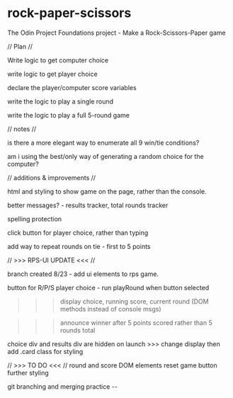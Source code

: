# rock-paper-scissors
The Odin Project  Foundations project - Make a Rock-Scissors-Paper game

// Plan //

Write logic to get computer choice

write logic to get player choice

declare the player/computer score variables

write the logic to play a single round

write the logic to play a full 5-round game

// notes //

is there a more elegant way to enumerate all 9 win/tie conditions?

am i using the best/only way of generating a random choice for the computer?

// additions & improvements //

html and styling to show game on the page, rather than the console.

better messages? - results tracker, total rounds tracker   

spelling protection

click button for player choice, rather than typing

add way to repeat rounds on tie - first to 5 points

// >>> RPS-UI UPDATE <<< //

branch created 8/23 - add ui elements to rps game.

button for R/P/S player choice - run playRound when button selected

>>> display choice, running score, current round (DOM methods instead of console msgs)

>>> announce winner after 5 points scored rather than 5 rounds total

choice div and results div are hidden on launch >>> change display then add .card class for styling

// >>> TO DO <<< //
round and score DOM elements
reset game button 
further styling

git branching and merging practice --